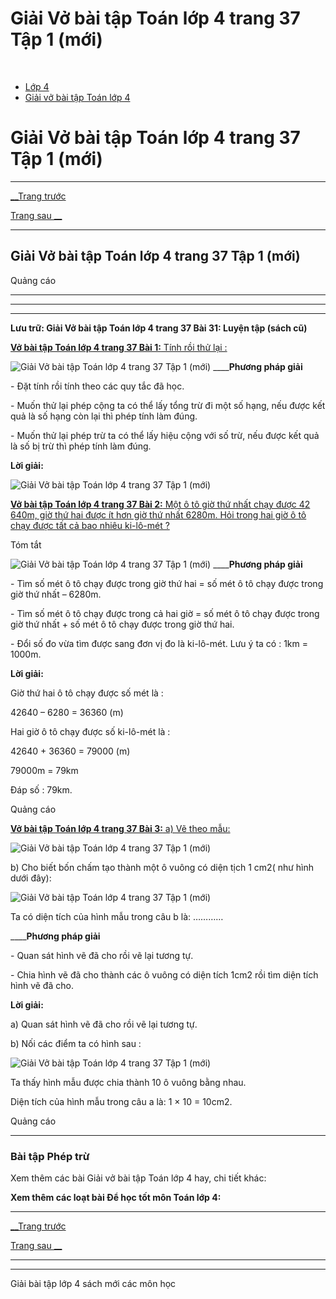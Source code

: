 # Giải Vở bài tập Toán lớp 4 trang 37 Tập 1 (mới)

﻿

  * [Lớp 4](https://vietjack.com/series/lop-4.jsp)
  * [Giải vở bài tập Toán lớp 4](https://vietjack.com/giai-vo-bai-tap-toan-4/index.jsp)



# Giải Vở bài tập Toán lớp 4 trang 37 Tập 1 (mới)

* * *

[__Trang trước](https://vietjack.com/giai-vo-bai-tap-toan-4/bai-30-phep-tru.jsp)

[Trang sau __](https://vietjack.com/giai-vo-bai-tap-toan-4/bai-32-bieu-thuc-co-chua-hai-chu.jsp)

* * *

## Giải Vở bài tập Toán lớp 4 trang 37 Tập 1 (mới)

Quảng cáo

* * *

* * *

* * *

**Lưu trữ: Giải Vở bài tập Toán lớp 4 trang 37 Bài 31: Luyện tập (sách cũ)**

[**Vở bài tập Toán lớp 4 trang 37 Bài 1:** Tính rồi thử lại : ](https://vietjack.com/giai-vo-bai-tap-toan-4/bai-1-trang-37-vbt-toan-4-tap-1.jsp)

![Giải Vở bài tập Toán lớp 4 trang 37 Tập 1 \(mới\)](https://vietjack.com/giai-vo-bai-tap-toan-4/images/2022-bai-1-trang-37-vbt-toan-4-tap-1-sua2022.PNG) ____**Phương pháp giải**

\- Đặt tính rồi tính theo các quy tắc đã học.

\- Muốn thử lại phép cộng ta có thể lấy tổng trừ đi một số hạng, nếu được kết quả là số hạng còn lại thì phép tính làm đúng. 

\- Muốn thử lại phép trừ ta có thể lấy hiệu cộng với số trừ, nếu được kết quả là số bị trừ thì phép tính làm đúng.

**Lời giải:**

![Giải Vở bài tập Toán lớp 4 trang 37 Tập 1 \(mới\)](https://vietjack.com/giai-vo-bai-tap-toan-4/images/2022-bai-1-trang-37-vbt-toan-4-tap-1-1-sua2022.PNG)

[**Vở bài tập Toán lớp 4 trang 37 Bài 2:** Một ô tô giờ thứ nhất chạy được 42 640m, giờ thứ hai được ít hơn giờ thứ nhất 6280m. Hỏi trong hai giờ ô tô chạy được tất cả bao nhiêu ki-lô-mét ?](https://vietjack.com/giai-vo-bai-tap-toan-4/bai-2-trang-37-vbt-toan-4-tap-1.jsp)

Tóm tắt 

![Giải Vở bài tập Toán lớp 4 trang 37 Tập 1 \(mới\)](https://vietjack.com/giai-vo-bai-tap-toan-4/images/bai-2-trang-37-vbt-toan-4-tap-1.PNG) ____**Phương pháp giải**

\- Tìm số mét ô tô chạy được trong giờ thứ hai = số mét ô tô chạy được trong giờ thứ nhất – 6280m.

\- Tìm số mét ô tô chạy được trong cả hai giờ = số mét ô tô chạy được trong giờ thứ nhất + số mét ô tô chạy được trong giờ thứ hai.

\- Đổi số đo vừa tìm được sang đơn vị đo là ki-lô-mét. Lưu ý ta có : 1km = 1000m.

**Lời giải:**

Giờ thứ hai ô tô chạy được số mét là :

42640 – 6280 = 36360 (m)

Hai giờ ô tô chạy được số ki-lô-mét là :

42640 + 36360 = 79000 (m)

79000m = 79km

Đáp số : 79km.

Quảng cáo

[**Vở bài tập Toán lớp 4 trang 37 Bài 3:** a) Vẽ theo mẫu: ](https://vietjack.com/giai-vo-bai-tap-toan-4/bai-3-trang-37-vbt-toan-4-tap-1.jsp)

![Giải Vở bài tập Toán lớp 4 trang 37 Tập 1 \(mới\)](https://vietjack.com/giai-vo-bai-tap-toan-4/images/bai-3-trang-37-vbt-toan-4-tap-1.PNG)

b) Cho biết bốn chấm tạo thành một ô vuông có diện tịch 1 cm2( như hình dưới đây):

![Giải Vở bài tập Toán lớp 4 trang 37 Tập 1 \(mới\)](https://vietjack.com/giai-vo-bai-tap-toan-4/images/bai-3-trang-37-vbt-toan-4-tap-1-1.PNG)

Ta có diện tích của hình mẫu trong câu b là: …………

____**Phương pháp giải**

\- Quan sát hình vẽ đã cho rồi vẽ lại tương tự.

\- Chia hình vẽ đã cho thành các ô vuông có diện tích 1cm2 rồi tìm diện tích hình vẽ đã cho.

**Lời giải:**

a) Quan sát hình vẽ đã cho rồi vẽ lại tương tự.

b) Nối các điểm ta có hình sau :

![Giải Vở bài tập Toán lớp 4 trang 37 Tập 1 \(mới\)](https://vietjack.com/giai-vo-bai-tap-toan-4/images/2022-bai-3-trang-37-vbt-toan-4-tap-1-sua2022.PNG)

Ta thấy hình mẫu được chia thành 10 ô vuông bằng nhau.

Diện tích của hình mẫu trong câu a là: 1 × 10 = 10cm2.

Quảng cáo

* * *

### **Bài tập Phép trừ**

Xem thêm các bài Giải vở bài tập Toán lớp 4 hay, chi tiết khác:

**Xem thêm các loạt bài Để học tốt môn Toán lớp 4:**

* * *

[__Trang trước](https://vietjack.com/giai-vo-bai-tap-toan-4/bai-30-phep-tru.jsp)

[Trang sau __](https://vietjack.com/giai-vo-bai-tap-toan-4/bai-32-bieu-thuc-co-chua-hai-chu.jsp)

* * *

* * *

Giải bài tập lớp 4 sách mới các môn học
